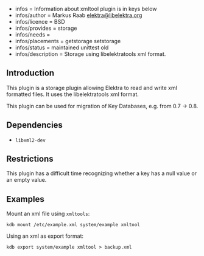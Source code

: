 - infos = Information about xmltool plugin is in keys below
- infos/author = Markus Raab <elektra@libelektra.org>
- infos/licence = BSD
- infos/provides = storage
- infos/needs = 
- infos/placements = getstorage setstorage
- infos/status = maintained unittest old
- infos/description = Storage using libelektratools xml format.

## Introduction ##

This plugin is a storage plugin allowing Elektra to read and write xml
formatted files. It uses the libelektratools xml format.

This plugin can be used for migration of Key Databases,
e.g. from 0.7 -> 0.8.

## Dependencies ##

- `libxml2-dev`

## Restrictions ##

This plugin has a difficult time recognizing whether a key has a null
value or an empty value.

## Examples ##

Mount an xml file using `xmltools`:

	kdb mount /etc/example.xml system/example xmltool

Using an xml as export format:

	kdb export system/example xmltool > backup.xml
